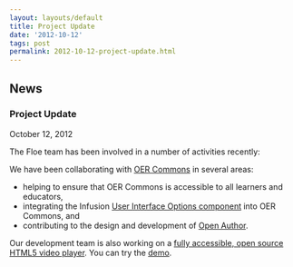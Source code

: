 ```yaml
---
layout: layouts/default
title: Project Update
date: '2012-10-12'
tags: post
permalink: 2012-10-12-project-update.html
---
```

<article class="floe-content floe-news-item">
                <h2> News </h2>
                <h3>Project Update</h3>
                <time class="floe-date" datetime="2012-10-12">October 12, 2012</time>
                <p>
                    The Floe team has been involved in a number of activities recently:
                </p>
                <p>
                    We have been collaborating with <a href="http://www.oercommons.org/">OER Commons</a> in several areas:
                </p>
                <ul>
                    <li> helping to ensure that OER Commons is accessible to all learners and educators,</li>
                    <li> integrating the Infusion <a href="http://wiki.fluidproject.org/display/fluid/%28Floe%29+User+Interface+Options+%28aka.+Learner+Options%29">User Interface Options component</a>
                        into OER Commons, and</li>
                    <li> contributing to the design and development of <a href="http://www.oercommons.org/open-author-about">Open Author</a>.</li>
                </ul>
                <p>
                    Our development team is also working on a <a href="http://wiki.fluidproject.org/display/fluid/%28Floe%29%20video%20player%20mockups%20%28final%29">fully accessible, open source HTML5 video player</a>. You can try the <a href="https://build.fluidproject.org/videoPlayer/demos/Mammals.html">demo</a>.
                </p>
            </article>
